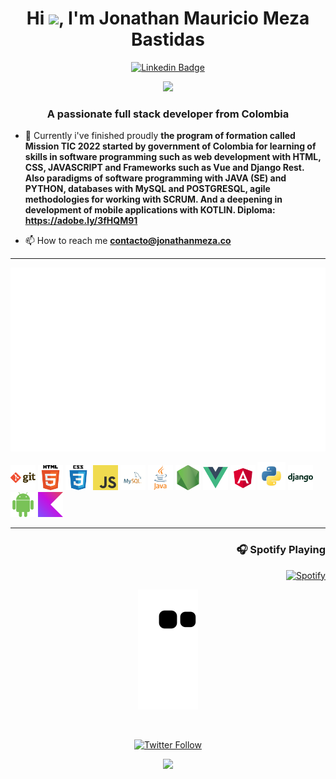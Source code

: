 <div align="center">

 <h1 align="center">Hi <img src="https://media.giphy.com/media/hvRJCLFzcasrR4ia7z/giphy.gif" width="25px">, I'm Jonathan Mauricio Meza Bastidas</h1>

[![Linkedin Badge](https://img.shields.io/badge/-Jonathan%20Mauricio%20Meza%20Bastidas-blue?style=social&logo=Linkedin&logoColor=blue&link=https://www.linkedin.com/in/jonma0107/)](https://www.linkedin.com/in/jonma0107/)

</div>
 
<div align="center">

<!--[![gigi272f83c486ded621.gif](https://s9.gifyu.com/images/gigi272f83c486ded621.gif)](http://www.jonathanmeza.com/)-->
[<img src="https://s9.gifyu.com/images/gigi272f83c486ded621.gif">][website] 
 
</div>  

<h3 align="center">A passionate full stack developer from Colombia</h3>

- 🌱 Currently i've finished proudly **the program of formation called Mission TIC 2022 started by government of Colombia for learning of skills in software programming             such as web development with HTML, CSS, JAVASCRIPT and Frameworks such as Vue and Django Rest. Also paradigms of software programming with JAVA (SE) and PYTHON,               databases with MySQL and POSTGRESQL, agile methodologies for working with SCRUM. And a deepening in development of mobile applications with KOTLIN. Diploma:                   https://adobe.ly/3fHQM91**

- 📫 How to reach me **contacto@jonathanmeza.co**

[web1]: https://www.w3schools.com/html/default.asp
[web2]: https://www.w3schools.com/css/default.asp
[web3]: https://www.w3schools.com/js/default.asp
[web4]: https://www.w3schools.com/sql/default.asp
[web5]: https://www.w3schools.com/mysql/default.asp
[web6]: https://www.w3schools.com/java/default.asp
[web7]: https://www.w3schools.com/python/default.asp
[web8]: https://docs.djangoproject.com/en/3.2/
[web9]: https://www.w3schools.com/git/default.asp
[web10]: https://vuejs.org/
[web11]: https://www.w3schools.com/git/
[web12]: https://www.w3schools.com/nodejs/
[web13]: https://www.w3schools.com/kotlin/index.php
[web14]: https://developer.android.com/docs?hl=es-419
[web15]: https://www.w3schools.com/angular/default.asp
[website]: http://jonathanmeza.co/

---

<!--<code><img align="left" height="40" src="https://raw.githubusercontent.com/github/explore/80688e429a7d4ef2fca1e82350fe8e3517d3494d/topics/sql/sql.png" /></code>-->

<!--
[<img align="left" alt="React" width="26px" src="https://raw.githubusercontent.com/github/explore/80688e429a7d4ef2fca1e82350fe8e3517d3494d/topics/react/react.png" />]
[<img align="left" alt="Vue" width="26px" src="https://raw.githubusercontent.com/github/explore/80688e429a7d4ef2fca1e82350fe8e3517d3494d/topics/angular/angular.png" />]
[<img align="left" alt="Node.js" width="26px" src="https://raw.githubusercontent.com/github/explore/80688e429a7d4ef2fca1e82350fe8e3517d3494d/topics/nodejs/nodejs.png" />]-->

<!--<h3 align="left">Languages and Tools:</h3>
<p align="left"> <a href="https://www.w3schools.com/css/" target="_blank"> <img src="https://raw.githubusercontent.com/devicons/devicon/master/icons/css3/css3-original-wordmark.svg" alt="css3" width="40" height="40"/> </a> <a href="https://www.w3.org/html/" target="_blank"> <img src="https://raw.githubusercontent.com/devicons/devicon/master/icons/html5/html5-original-wordmark.svg" alt="html5" width="40" height="40"/> </a> <a href="https://developer.mozilla.org/en-US/docs/Web/JavaScript" target="_blank"> <img src="https://raw.githubusercontent.com/devicons/devicon/master/icons/javascript/javascript-original.svg" alt="javascript" width="40" height="40"/> </a> <a href="https://www.python.org" target="_blank"> <img src="https://raw.githubusercontent.com/devicons/devicon/master/icons/python/python-original.svg" alt="python" width="40" height="40"/> </a> </p>-->
<!--<p align="left">-->
  
  <!--<img src="https://github-readme-stats.vercel.app/api/top-langs/?username=jonma0107&layout=compact&hide=javascript" width="350">-->
  <!--<img src="https://github-readme-stats.vercel.app/api/top-langs/?username=jonma0107">-->
  <!--<img src="https://github-readme-stats.vercel.app/api/top-langs/?username=jonma0107&layout=compact">-->
  ![Most Used Languages](https://raw.githubusercontent.com/jonma0107/github-stats-transparent/output/generated/languages.svg)

<!--</p>-->

<code>[<img alt="Git" height="40" src="https://raw.githubusercontent.com/github/explore/80688e429a7d4ef2fca1e82350fe8e3517d3494d/topics/git/git.png">][web11]</code>
<code>[<img alt="HTML" height="40" src="https://raw.githubusercontent.com/github/explore/80688e429a7d4ef2fca1e82350fe8e3517d3494d/topics/html/html.png">][web1]</code>
<code>[<img alt="CSS" height="40" src="https://raw.githubusercontent.com/github/explore/80688e429a7d4ef2fca1e82350fe8e3517d3494d/topics/css/css.png">][web2]</code>
<code>[<img alt="JavaScript" height="40" src="https://raw.githubusercontent.com/github/explore/80688e429a7d4ef2fca1e82350fe8e3517d3494d/topics/javascript/javascript.png">][web3]</code>
<code>[<img alt="MySQL" height="40" src="https://raw.githubusercontent.com/github/explore/80688e429a7d4ef2fca1e82350fe8e3517d3494d/topics/mysql/mysql.png">][web5]</code>
<code>[<img alt="Java" height="40" src="https://raw.githubusercontent.com/github/explore/80688e429a7d4ef2fca1e82350fe8e3517d3494d/topics/java/java.png">][web6]</code>
<code>[<img alt="Node.js" height="40" src="https://raw.githubusercontent.com/github/explore/80688e429a7d4ef2fca1e82350fe8e3517d3494d/topics/nodejs/nodejs.png">][web12]</code>
<code>[<img alt="Vue" height="40" src="https://raw.githubusercontent.com/github/explore/80688e429a7d4ef2fca1e82350fe8e3517d3494d/topics/vue/vue.png">][web10]</code>
<code>[<img alt="Angular" height="40" src="https://raw.githubusercontent.com/github/explore/80688e429a7d4ef2fca1e82350fe8e3517d3494d/topics/angular/angular.png">][web15]</code>
<code>[<img alt="Python" height="45" src="https://raw.githubusercontent.com/github/explore/80688e429a7d4ef2fca1e82350fe8e3517d3494d/topics/python/python.png">][web7]</code>
<code>[<img alt="Django" height="40" src="https://raw.githubusercontent.com/github/explore/80688e429a7d4ef2fca1e82350fe8e3517d3494d/topics/django/django.png">][web8]</code>
<code>[<img alt="Android" height="40" src="https://raw.githubusercontent.com/github/explore/80688e429a7d4ef2fca1e82350fe8e3517d3494d/topics/android/android.png">][web14]</code>
<code>[<img alt="Kotlin" height="40" src="https://raw.githubusercontent.com/github/explore/80688e429a7d4ef2fca1e82350fe8e3517d3494d/topics/kotlin/kotlin.png">][web13]</code>

<!--<br>-->
 
---

<!--

<img src="https://github-readme-stats.vercel.app/api/top-langs/?username=jonma0107&layout=compact&hide=javascript" width="350">
**jonma0107/jonma0107** is a ✨ _special_ ✨ repository because its `README.md` (this file) appears on your GitHub profile.

Here are some ideas to get you started:

- 🔭 I’m currently working on ...
- 🌱 I’m currently learning ...
- 👯 I’m looking to collaborate on ...
- 🤔 I’m looking for help with ...
- 💬 Ask me about ...
- 📫 How to reach me: ...
- 😄 Pronouns: ...
- ⚡ Fun fact: ...

## 🚀 Coding <img src="https://media.giphy.com/media/WUlplcMpOCEmTGBtBW/giphy.gif" width="25">    -->

<!--<br>-->
<!-- SPOTIFY -->
<div align="right">
 
### 🎧 Spotify Playing
 
[![Spotify](https://spotify-now-playing-lime-kappa.vercel.app/api/spotify)](https://open.spotify.com/playlist/6VCSsLwDYPxoUMJ0AIVzNn)
 
</div> 

<div align="center">
 
![github contribution grid snake animation](https://raw.githubusercontent.com/jonma0107/jonma0107/output/github-contribution-grid-snake.svg) 

</div>

<br>

<div align="center">
  
[![Twitter Follow](https://img.shields.io/twitter/follow/jonathanmezatw?color=%231DA1F2&label=%40jonathanmezatw&logo=twitter&style=for-the-badge)](https://twitter.com/jonathanmezatw)

</div> 

<div align="center">
 
![](https://visitor-badge.glitch.me/badge?page_id=jonma0107.jonma0107) 

</div>





